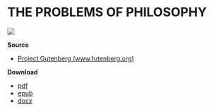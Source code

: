# THE PROBLEMS OF PHILOSOPHY

![](bertrand_russell.jpg)

**Source**

- [Project Gutenberg (www.futenberg.org)](https://www.gutenberg.org/cache/epub/5827/pg5827-images.html)

**Download**

- [pdf](https://www.wcj365.xyz/philosophy/offline/philosophy.pdf)
- [epub](https://www.wcj365.xyz/philosophy/offline/philosophy.epub)
- [docx](https://www.wcj365.xyz/philosophy/offline/philosophy.docx)